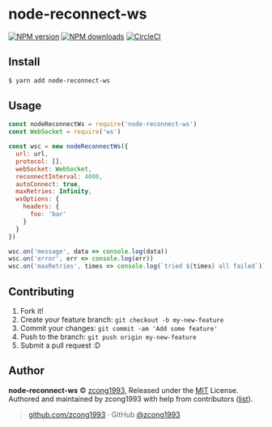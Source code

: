 # node-reconnect-ws

[![NPM version](https://img.shields.io/npm/v/node-reconnect-ws.svg?style=flat)](https://npmjs.com/package/node-reconnect-ws) [![NPM downloads](https://img.shields.io/npm/dm/node-reconnect-ws.svg?style=flat)](https://npmjs.com/package/node-reconnect-ws) [![CircleCI](https://circleci.com/gh/zcong1993/node-reconnect-ws/tree/master.svg?style=shield)](https://circleci.com/gh/zcong1993/node-reconnect-ws/tree/master)

## Install

```bash
$ yarn add node-reconnect-ws
```

## Usage

```js
const nodeReconnectWs = require('node-reconnect-ws')
const WebSocket = require('ws')

const wsc = new nodeReconnectWs({
  url: url,
  protocol: [],
  webSocket: WebSocket,
  reconnectInterval: 4000,
  autoConnect: true,
  maxRetries: Infinity,
  wsOptions: {
    headers: {
      foo: 'bar'
    }
  }
})

wsc.on('message', data => console.log(data))
wsc.on('error', err => console.log(err))
wsc.on('maxRetries', times => console.log(`tried ${times} all failed`))
```

## Contributing

1.  Fork it!
2.  Create your feature branch: `git checkout -b my-new-feature`
3.  Commit your changes: `git commit -am 'Add some feature'`
4.  Push to the branch: `git push origin my-new-feature`
5.  Submit a pull request :D

## Author

**node-reconnect-ws** © [zcong1993](https://github.com/zcong1993), Released under the [MIT](./LICENSE) License.<br>
Authored and maintained by zcong1993 with help from contributors ([list](https://github.com/zcong1993/node-reconnect-ws/contributors)).

> [github.com/zcong1993](https://github.com/zcong1993) · GitHub [@zcong1993](https://github.com/zcong1993)
